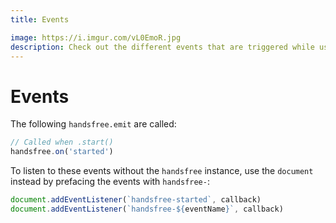 ```yaml
---
title: Events

image: https://i.imgur.com/vL0EmoR.jpg
description: Check out the different events that are triggered while using Handsfree.js
---
```


# Events

The following `handsfree.emit` are called:

```js
// Called when .start()
handsfree.on('started')
```

To listen to these events without the `handsfree` instance, use the `document` instead by prefacing the events with `handsfree-`:

```js
document.addEventListener(`handsfree-started`, callback)
document.addEventListener(`handsfree-${eventName}`, callback)
```
